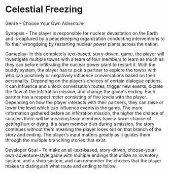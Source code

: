 # Celestial Freezing
Genre – Choose Your Own Adventure

Synopsis – The player is responsible for nuclear devastation on the Earth and is captured by a peacekeeping organization conducting interventions to fix their wrongdoing by restarting nuclear power plants across the nation.

Gameplay- In this completely text-based, story-driven, game, the player will investigate multiple towns with a team of four members to learn as much as they can before infiltrating the nuclear power plant to restart it. With the buddy system, the player has to pick a partner to explore the towns with who can positively or negatively influence conversations based on their personality. Depending on the player’s choices of certain dialogue options, it can influence and unlock conversation routes, trigger new events, dictate the flow of the infiltration mission, and change the game's ending. Each partner has a respect meter consisting of five levels with the player. Depending on how the player interacts with their partners, they can raise or lower the level which can influence events in the game. The more information gathered before an infiltration mission, the higher the chance of success there will be meaning team members have a lower chance of getting hurt or dying. If a team member dies during a mission, the story continues without them meaning the player loses out on that branch of the story and ending. The player’s input matters greatly as it guides them through the multiple branching stories that exist.

Developer Goal – To make an all-text-based, story-driven, choose-your-own-adventure-style game with multiple endings that utilize an inventory system, and a shop system, and can remember the choices that the player makes to distinguish what route and ending to follow.


